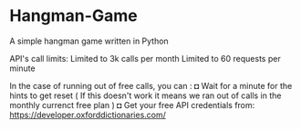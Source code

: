 # Hangman-Game
A simple hangman game written in Python

API's call limits:
Limited to 3k calls per month
Limited to 60 requests per minute

In the case of running out of free calls, you can :
  ◘ Wait for a minute for the hints to get reset ( If this doesn't work it means we ran out of calls in the monthly currenct free plan )
  ◘ Get your free API credentials from: https://developer.oxforddictionaries.com/
  

